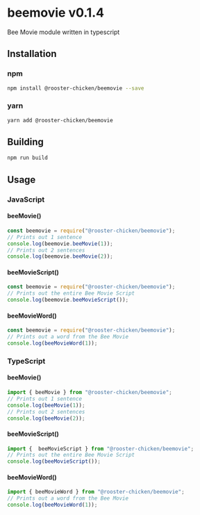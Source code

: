 # beemovie v0.1.4
Bee Movie module written in typescript

## Installation

### npm

```sh
npm install @rooster-chicken/beemovie --save
```

### yarn

```sh
yarn add @rooster-chicken/beemovie
```

## Building

```sh
npm run build
```

## Usage

### JavaScript

#### beeMovie()

```javascript
const beemovie = require("@rooster-chicken/beemovie");
// Prints out 1 sentence
console.log(beemovie.beeMovie(1));
// Prints out 2 sentences
console.log(beemovie.beeMovie(2));
```

#### beeMovieScript()

```javascript
const beemovie = require("@rooster-chicken/beemovie");
// Prints out the entire Bee Movie Script
console.log(beemovie.beeMovieScript());
```

#### beeMovieWord()

```javascript
const beemovie = require("@rooster-chicken/beemovie");
// Prints out a word from the Bee Movie
console.log(beeMovieWord(1));
```

### TypeScript

#### beeMovie()

```typescript
import { beeMovie } from "@rooster-chicken/beemovie";
// Prints out 1 sentence
console.log(beeMovie(1));
// Prints out 2 sentences
console.log(beeMovie(2));
```

#### beeMovieScript()

```typescript
import {  beeMovieScript } from "@rooster-chicken/beemovie";
// Prints out the entire Bee Movie Script
console.log(beeMovieScript());
```

#### beeMovieWord()

```typescript
import { beeMovieWord } from "@rooster-chicken/beemovie";
// Prints out a word from the Bee Movie
console.log(beeMovieWord(1));
```
